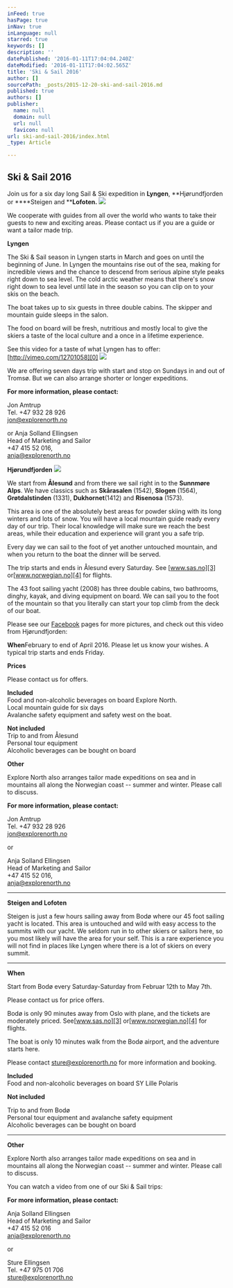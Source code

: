 ```yaml
---
inFeed: true
hasPage: true
inNav: true
inLanguage: null
starred: true
keywords: []
description: ''
datePublished: '2016-01-11T17:04:04.240Z'
dateModified: '2016-01-11T17:04:02.565Z'
title: 'Ski & Sail 2016'
author: []
sourcePath: _posts/2015-12-20-ski-and-sail-2016.md
published: true
authors: []
publisher:
  name: null
  domain: null
  url: null
  favicon: null
url: ski-and-sail-2016/index.html
_type: Article

---
```

## Ski & Sail 2016

Join us for a six day long Sail & Ski expedition in **Lyngen**, **Hjørundfjorden or ****Steigen and ****Lofoten.**
![](https://the-grid-user-content.s3-us-west-2.amazonaws.com/5292a33e-f99a-4792-8c7b-a481e9f21e5a.jpg)

We cooperate with guides from all over the world who wants to take their guests to new and exciting areas. Please contact us if you are a guide or want a tailor made trip.

****Lyngen****

The Ski & Sail season in Lyngen starts in March and goes on until the beginning of June.  In Lyngen the mountains rise out of the sea, making for incredible views and the chance to descend from serious alpine style peaks right down to sea level.  The cold arctic weather means that there's snow right down to sea level until late in the season so you can clip on to your skis on the beach.

The boat takes up to six guests in three double cabins. The skipper and mountain guide sleeps in the salon.

The food on board will be fresh, nutritious and mostly local to give the skiers a taste of the local culture and a once in a lifetime experience.

See this video for a taste of what Lyngen has to offer:[http://vimeo.com/12701058][0]
![](https://the-grid-user-content.s3-us-west-2.amazonaws.com/d7d3a6e2-7a44-4a8c-ba9e-1d6f080757d8.jpg)

We are offering seven days trip with start and stop on Sundays in and out of Tromsø. But we can also arrange shorter or longer expeditions.

**For more information, please contact:**

Jon Amtrup  
Tel. +47 932 28 926  
[jon@explorenorth.no][1]

or Anja Solland Ellingsen  
Head of Marketing and Sailor  
+47 415 52 016,   
[anja@explorenorth.no][2]

**Hjørundfjorden**
![](https://the-grid-user-content.s3-us-west-2.amazonaws.com/c6ddd633-6942-471b-9b56-727bfae70694.jpg)

We start from **Ålesund** and from there we sail right in to the **Sunnmøre Alps**. We have classics such as **Skårasalen** (1542), **Slogen** (1564), **Grøtdalstinden** (1331), **Dukhornet**(1412) and **Risenosa** (1573).

This area is one of the absolutely best areas for powder skiing with its long winters and lots of snow. You will have a local mountain guide ready every day of our trip. Their local knowledge will make sure we reach the best areas, while their education and experience will grant you a safe trip.

Every day we can sail to the foot of yet another untouched mountain, and when you return to the boat the dinner will be served.

The trip starts and ends in Ålesund every Saturday. See [www.sas.no][3] or[www.norwegian.no][4] for flights.

The 43 foot sailing yacht (2008) has three double cabins, two bathrooms, dinghy, kayak, and diving equipment on board.  We can sail you to the foot of the mountain so that you literally can start your top climb from the deck of our boat.

Please see our [Facebook][5] pages for more pictures, and check out this video from Hjørundfjorden: 

**When**February to end of April 2016\. Please let us know your wishes. A typical trip starts and ends Friday.

**Prices**

Please contact us for offers.

**Included**  
Food and non-alcoholic beverages on board Explore North.  
Local mountain guide for six days  
Avalanche safety equipment and safety west on the boat.

**Not included**  
Trip to and from Ålesund  
Personal tour equipment  
Alcoholic beverages can be bought on board

**Other**

Explore North also arranges tailor made expeditions on sea and in mountains all along the Norwegian coast -- summer and winter. Please call to discuss.

**For more information, please contact:**

Jon Amtrup  
Tel. +47 932 28 926  
[jon@explorenorth.no][1]

or 

Anja Solland Ellingsen  
Head of Marketing and Sailor  
+47 415 52 016,   
[anja@explorenorth.no][2]

****

**Steigen and Lofoten**

Steigen is just a few hours sailing away from Bodø where our 45 foot sailing yacht is located. This area is untouched and wild with easy access to the summits with our yacht. We seldom run in to other skiers or sailors here, so you most likely will have the area for your self. This is a rare experience you will not find in places like Lyngen where there is a lot of skiers on every summit.

****

**When**

Start from Bodø every Saturday-Saturday from Februar 12th to May 7th.

Please contact us for price offers.

Bodø is only 90 minutes away from Oslo with plane, and the tickets are moderately priced. See[www.sas.no][3] or[www.norwegian.no][4] for flights.

The boat is only 10 minutes walk from the Bodø airport, and the adventure starts here.

Please contact [sture@explorenorth.no][6] for more information and booking.

**Included**  
Food and non-alcoholic beverages on board SY Lille Polaris

****Not included****

Trip to and from Bodø  
Personal tour equipment and avalanche safety equipment  
Alcoholic beverages can be bought on board

****

**Other**

Explore North also arranges tailor made expeditions on sea and in mountains all along the Norwegian coast -- summer and winter. Please call to discuss.

You can watch a video from one of our Ski & Sail trips:

**For more information, please contact:**

Anja Solland Ellingsen  
Head of Marketing and Sailor  
+47 415 52 016  
[anja@explorenorth.no][2]

or

Sture Ellingsen  
Tel. +47 975 01 706  
[sture@explorenorth.no][6]

[0]: http://vimeo.com/12701058
[1]: mailto:jon@explorenorth.no
[2]: mailto:anja@explorenorth.no
[3]: http://www.sas.no/
[4]: http://www.norwegian.no/
[5]: http://www.facebook.com/pages/Blommenholm/Explore-North/16397835793?ref=ts#/group.php?gid=6028600764&ref=ts
[6]: mailto:sture@explorenorth.no